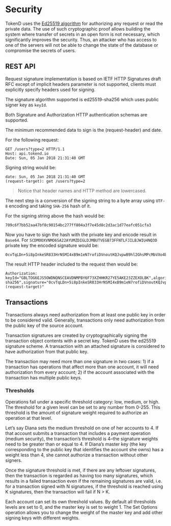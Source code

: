 # Security

TokenD uses the [Ed25519 algorithm](https://ed25519.cr.yp.to/) for authorizing any request or read the private data. The use of such cryptographic proof allows building the system where transfer of secrets in an open form is not necessary, which significantly improves the security. Thus, an attacker who has access to one of the servers will not be able to change the state of the database or compromise the secrets of users.

## REST API

Request signature implementation is based on IETF HTTP Signatures draft RFC except of implicit headers parameter is not supported, clients must explicitly specify headers used for signing.

The signature algorithm supported is ed25519-sha256 which uses public signer key as `keyId`.

Both Signature and Authorization HTTP authentication schemas are supported.

The minimum recommended data to sign is the (request-header) and date.

For the following request:

```http
GET /users?type=2 HTTP/1.1
Host: api.tokend.io
Date: Sun, 05 Jan 2018 21:31:40 GMT
```

Signing string would be:

```text
date: Sun, 05 Jan 2018 21:31:40 GMT
(request-target): get /users?type=2
```

> Notice that header names and HTTP method are lowercased.

The next step is a conversion of the signing string to a byte array using `UTF-8` encoding and taking `SHA-256` hash of it.

For the signing string above the hash would be:
```text
709c6f7bb52aa47bf8c90154bc277ff804a3f7e45d8c2d3ac1d77eafc051cfa3
```

Now you have to sign the hash with the private key and encode result in `Base64`. For `SCDMOOXVNMO6SA22AYUMZDIGLDJMBUTVEGB73FFNTLFJILBJWIU4NQ3D` private key the encoded signature would be:

```text
0cvTqLDn+5i8pInkeSR833HrNSMI4xB9m1eN7rofiDVnoutKQJvpwB9hl2GhsMPcMbVXo4beUR96Stf/qU+iAg==
```

The result HTTP header included to the request then would be:


```text
Authorization: keyId="GBLTOG6EJS5OWDNQNSCEAVDNMPBY6F73XZHHKR27YE5AKE23ZZEXOLBK",algorithm="ed25519-sha256",signature="0cvTqLDn+5i8pInkeSR833HrNSMI4xB9m1eN7rofiDVnoutKQJvpwB9hl2GhsMPcMbVXo4beUR96Stf/qU+iAg==",headers="date (request-target)"
```

## Transactions

Transactions always need authorization from at least one public key in order to be considered valid. Generally, transactions only need authorization from the public key of the source account.

Transaction signatures are created by cryptographically signing the transaction object contents with a secret key. TokenD  uses the ed25519 signature scheme. A transaction with an attached signature is considered to have authorization from that public key.

The transaction may need more than one signature in two cases: 1) if a transaction has operations that affect more than one account, it will need authorization from every account; 2) if the account associated with the transaction has multiple public keys. 

### Thresholds

Operations fall under a specific threshold category: low, medium, or high. The threshold for a given level can be set to any number from 0-255. This threshold is the amount of signature weight required to authorize an operation at that level.

Let’s say Diana sets the medium threshold on one of her accounts to 4. If that account submits a transaction that includes a payment operation (medium security), the transaction’s threshold is 4–the signature weights need to be greater than or equal to 4. If Diana’s master key (the key corresponding to the public key that identifies the account she owns) has a weight less than 4, she cannot authorize a transaction without other signers.

Once the signature threshold is met, if there are any leftover signatures, then the transaction is regarded as having too many signatures, which results in a failed transaction even if the remaining signatures are valid, i.e. for a transaction signed with N signatures, if the threshold is reached using K signatures, then the transaction will fail if N > K.

Each account can set its own threshold values. By default all thresholds levels are set to 0, and the master key is set to weight 1. The Set Options operation allows you to change the weight of the master key and  add other signing keys with different weights.
